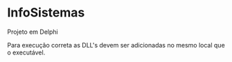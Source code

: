 # InfoSistemas
Projeto em Delphi

Para execução correta as DLL's devem ser adicionadas no mesmo local que o executável.
